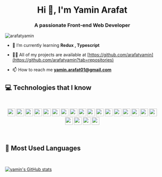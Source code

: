 
<h1 align="center">Hi 👋, I'm Yamin Arafat</h1>
<h3 align="center">A passionate Front-end Web Developer</h3>

<!-- <p><img align="left" src="https://github-readme-stats.vercel.app/api/top-langs?username=arafatyamin&show_icons=true&locale=en&layout=compact" alt="arafatyamin" /></p> -->
<p align="left"> <img src="https://komarev.com/ghpvc/?username=arafatyamin&label=Profile%20views&color=0e75b6&style=flat" alt="arafatyamin" /> </p>

- 🌱 I’m currently learning **Redux , Typescript**

- 👨‍💻 All of my projects are available at [https://github.com/arafatyamin](https://github.com/arafatyamin?tab=repositories)

- 📫 How to reach me **yamin.arafat01@gmail.com**

## :computer: Technologies that I know
<br>
<p align="center">
<img src="https://img.shields.io/badge/HTML5-E34F26?style=for-the-badge&logo=html5&logoColor=white" height="25"/> <img src="https://img.shields.io/badge/CSS3-1572B6?style=for-the-badge&logo=css3&logoColor=white" height="25"/> <img src="https://img.shields.io/badge/javascript-%23323330.svg?&style=for-the-badge&logo=javascript&logoColor=%23F7DF1E" height="25"/> <img src="https://img.shields.io/badge/typescript-%23007ACC.svg?style=for-the-badge&logo=typescript&logoColor=white" height="25"/> <img src="https://img.shields.io/badge/React-20232A?style=for-the-badge&logo=react&logoColor=61DAFB" height="25"/> <img src="https://img.shields.io/badge/React_Router-CA4245?style=for-the-badge&logo=react-router&logoColor=white" height="25"/> <img src="https://img.shields.io/badge/React_Redux-%23593d88?style=for-the-badge&logo=redux&logoColor=61DAFB" height="25"/> <img src="https://img.shields.io/badge/react_native-%2320232a.svg?style=for-the-badge&logo=react&logoColor=%2361DAFB" height="25"/> <img src="https://img.shields.io/badge/Next_JS-black?style=for-the-badge&logo=next.js&logoColor=white" height="25"/> <img src="https://img.shields.io/badge/Sass-CC6699?style=for-the-badge&logo=sass&logoColor=white" height="25"/> <img src="https://img.shields.io/badge/Material--UI-0081CB?style=for-the-badge&logo=material-ui&logoColor=white" height="25"/> <img src="https://img.shields.io/badge/Bootstrap-563D7C?style=for-the-badge&logo=bootstrap&logoColor=white" height="25"/> <img src="https://img.shields.io/badge/Tailwind_CSS-38B2AC?style=for-the-badge&logo=tailwind-css&logoColor=white" height="25"/>
  <img src="https://img.shields.io/badge/Node.js-43853D?style=for-the-badge&logo=node.js&logoColor=white" height="25"/> <img src=" https://img.shields.io/badge/MongoDB-4EA94B?style=for-the-badge&logo=mongodb&logoColor=white" height="25"/> <img src="https://img.shields.io/badge/express.js-%23404d59.svg?style=for-the-badge&logo=express&logoColor=%2361DAFB" height="25"/> <img src="https://img.shields.io/badge/MongoDB-4EA94B?style=for-the-badge&logo=mongodb&logoColor=white" height="25"/>
 <img src="https://img.shields.io/badge/Socket.io-black?style=for-the-badge&logo=socket.io&badgeColor=010101" height="25"/> <img src="https://img.shields.io/badge/Netlify-00C7B7?style=for-the-badge&logo=netlify&logoColor=white" height="25"/> <img src="https://img.shields.io/badge/Heroku-430098?style=for-the-badge&logo=heroku&logoColor=white" height="25"/> <img src="https://img.shields.io/badge/firebase-FFCA28.svg?&style=for-the-badge&logo=firebase&logoColor=white" height="25"/>
</p><br/>

## 🏴 Most Used Languages

<br />

  [![yamin's GitHub stats](https://github-readme-stats.vercel.app/api/top-langs/?username=arafatyamin&theme=blue-green)](https://github-readme-stats.vercel.app/api/top-langs/?username=arafatyamin&theme=blue-green)




